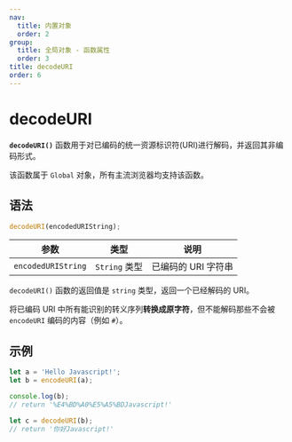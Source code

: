 ```yaml
---
nav:
  title: 内置对象
  order: 2
group:
  title: 全局对象 - 函数属性
  order: 3
title: decodeURI
order: 6
---
```


# decodeURI

**`decodeURI()`** 函数用于对已编码的统一资源标识符(URI)进行解码，并返回其非编码形式。

该函数属于 `Global` 对象，所有主流浏览器均支持该函数。

## 语法

```javascript
decodeURI(encodedURIString);
```

| 参数               | 类型          | 说明                |
| ------------------ | ------------- | ------------------- |
| `encodedURIString` | `String` 类型 | 已编码的 URI 字符串 |

`decodeURI()` 函数的返回值是 `string` 类型，返回一个已经解码的 URI。

将已编码 URI 中所有能识别的转义序列**转换成原字符**，但不能解码那些不会被 `encodeURI` 编码的内容（例如 `#`）。

## 示例

```js
let a = 'Hello Javascript!';
let b = encodeURI(a);

console.log(b);
// return '%E4%BD%A0%E5%A5%BDJavascript!'

let c = decodeURI(b);
// return '你好Javascript!'
```
